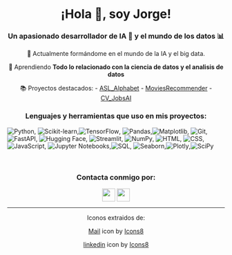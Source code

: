 <div align="center">

  <h1>¡Hola 👋, soy Jorge!</h1>
  
  <h3>Un apasionado desarrollador de IA 🤖 y el mundo de los datos 📊</h3>
  
  🔭 Actualmente formándome en el mundo de la IA y el big data.
  
  🌱 Aprendiendo **Todo lo relacionado con la ciencia de datos y el analisis de datos**
  
   📚 Proyectos destacados:
     - <a href="https://github.com/jarodriguezf/ASL_Alphabet" target="_blank">ASL_Alphabet</a>
     - <a href="https://github.com/jarodriguezf/MoviesRecommender" target="_blank">MoviesRecommender</a>
     - <a href="https://github.com/jarodriguezf/CV_JobsAI" target="_blank">CV_JobsAI</a>

  <h3>Lenguajes y herramientas que uso en mis proyectos:</h3>
</div>

![Python](https://img.shields.io/badge/-Python-blue?logo=python&logoColor=white), ![Scikit-learn](https://img.shields.io/badge/-Scikit--learn-F7931E?logo=scikit-learn&logoColor=white),![TensorFlow](https://img.shields.io/badge/-TensorFlow-FF6F00?logo=tensorflow&logoColor=white), ![Pandas](https://img.shields.io/badge/-Pandas-150458?logo=pandas&logoColor=white),![Matplotlib](https://img.shields.io/badge/-Matplotlib-11557C?logo=matplotlib&logoColor=white),
![Git](https://img.shields.io/badge/-Git-F05032?logo=git&logoColor=white), ![FastAPI](https://img.shields.io/badge/-FastAPI-009688?logo=fastapi&logoColor=white), ![Hugging Face](https://img.shields.io/badge/-Hugging%20Face-FF6F52?logo=huggingface&logoColor=white), ![Streamlit](https://img.shields.io/badge/-Streamlit-FF4B4B?logo=streamlit&logoColor=white), ![NumPy](https://img.shields.io/badge/-NumPy-013243?logo=numpy&logoColor=white),
![HTML](https://img.shields.io/badge/-HTML-E34F26?logo=html5&logoColor=white), ![CSS](https://img.shields.io/badge/-CSS-1572B6?logo=css3&logoColor=white),![JavaScript](https://img.shields.io/badge/-JavaScript-F7DF1E?logo=javascript&logoColor=black), ![Jupyter Notebooks](https://img.shields.io/badge/-Jupyter%20Notebooks-orange?logo=jupyter&logoColor=white),![SQL](https://img.shields.io/badge/-SQL-blue?logo=sql&logoColor=white),
![Seaborn](https://img.shields.io/badge/-Seaborn-9B59B6?logo=seaborn&logoColor=white),![Plotly](https://img.shields.io/badge/-Plotly-3F4F75?logo=plotly&logoColor=white),![SciPy](https://img.shields.io/badge/-SciPy-8CAAE6?logo=scipy&logoColor=white)

<br>
<div align="center">
  <h3>Contacta conmigo por:</h3>
  <p>
  <a href="https://www.linkedin.com/in/jorge-alejandro-rodr%C3%ADguez-fern%C3%A1ndez-63a73624a/" target="_blank"><img align="center" src="https://github.com/jarodriguezf/jarodriguezf/assets/112967594/83d62958-4cf8-4127-a63d-d36ce52b94f6" height="30" width="30" /></a>
  <a href="mailto:jarodriguezf123@gmail.com" target="blank"><img align="center" src="https://github.com/jarodriguezf/jarodriguezf/assets/112967594/67ba025b-6f6d-4122-8f21-e9806c0d7e75" height="30" width="30" /></a>
  </p>
  
   <hr>
  <p>Iconos extraidos de:</p>
  <a target="_blank" href="https://icons8.com/icon/35084/circled-envelope">Mail</a> icon by <a target="_blank" href="https://icons8.com">Icons8</a>
  
  <a target="_blank" href="https://icons8.com/icon/114445/linkedin-circled">linkedin</a> icon by <a target="_blank" href="https://icons8.com">Icons8</a>
</div>
